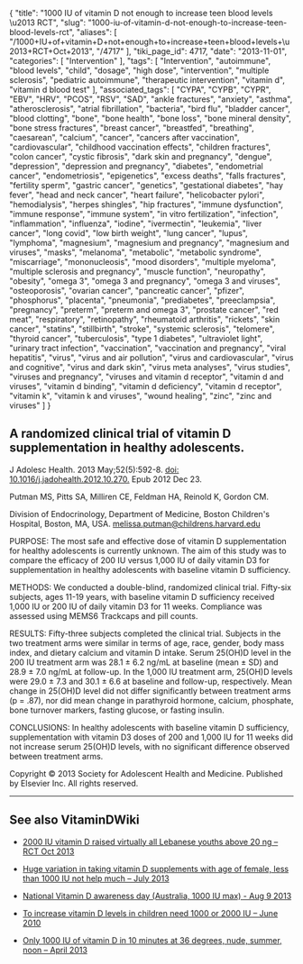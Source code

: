 {
    "title": "1000 IU of vitamin D not enough to increase teen blood levels \u2013 RCT",
    "slug": "1000-iu-of-vitamin-d-not-enough-to-increase-teen-blood-levels-rct",
    "aliases": [
        "/1000+IU+of+vitamin+D+not+enough+to+increase+teen+blood+levels+\u2013+RCT+Oct+2013",
        "/4717"
    ],
    "tiki_page_id": 4717,
    "date": "2013-11-01",
    "categories": [
        "Intervention"
    ],
    "tags": [
        "Intervention",
        "autoimmune",
        "blood levels",
        "child",
        "dosage",
        "high dose",
        "intervention",
        "multiple sclerosis",
        "pediatric autoimmune",
        "therapeutic intervention",
        "vitamin d",
        "vitamin d blood test"
    ],
    "associated_tags": [
        "CYPA",
        "CYPB",
        "CYPR",
        "EBV",
        "HRV",
        "PCOS",
        "RSV",
        "SAD",
        "ankle fractures",
        "anxiety",
        "asthma",
        "atherosclerosis",
        "atrial fibrillation",
        "bacteria",
        "bird flu",
        "bladder cancer",
        "blood clotting",
        "bone",
        "bone health",
        "bone loss",
        "bone mineral density",
        "bone stress fractures",
        "breast cancer",
        "breastfed",
        "breathing",
        "caesarean",
        "calcium",
        "cancer",
        "cancers after vaccination",
        "cardiovascular",
        "childhood vaccination effects",
        "children fractures",
        "colon cancer",
        "cystic fibrosis",
        "dark skin and pregnancy",
        "dengue",
        "depression",
        "depression and pregnancy",
        "diabetes",
        "endometrial cancer",
        "endometriosis",
        "epigenetics",
        "excess deaths",
        "falls fractures",
        "fertility sperm",
        "gastric cancer",
        "genetics",
        "gestational diabetes",
        "hay fever",
        "head and neck cancer",
        "heart failure",
        "helicobacter pylori",
        "hemodialysis",
        "herpes shingles",
        "hip fractures",
        "immune dysfunction",
        "immune response",
        "immune system",
        "in vitro fertilization",
        "infection",
        "inflammation",
        "influenza",
        "iodine",
        "ivermectin",
        "leukemia",
        "liver cancer",
        "long covid",
        "low birth weight",
        "lung cancer",
        "lupus",
        "lymphoma",
        "magnesium",
        "magnesium and pregnancy",
        "magnesium and viruses",
        "masks",
        "melanoma",
        "metabolic",
        "metabolic syndrome",
        "miscarriage",
        "mononucleosis",
        "mood disorders",
        "multiple myeloma",
        "multiple sclerosis and pregnancy",
        "muscle function",
        "neuropathy",
        "obesity",
        "omega 3",
        "omega 3 and pregnancy",
        "omega 3 and viruses",
        "osteoporosis",
        "ovarian cancer",
        "pancreatic cancer",
        "pfizer",
        "phosphorus",
        "placenta",
        "pneumonia",
        "prediabetes",
        "preeclampsia",
        "pregnancy",
        "preterm",
        "preterm and omega 3",
        "prostate cancer",
        "red meat",
        "respiratory",
        "retinopathy",
        "rheumatoid arthritis",
        "rickets",
        "skin cancer",
        "statins",
        "stillbirth",
        "stroke",
        "systemic sclerosis",
        "telomere",
        "thyroid cancer",
        "tuberculosis",
        "type 1 diabetes",
        "ultraviolet light",
        "urinary tract infection",
        "vaccination",
        "vaccination and pregnancy",
        "viral hepatitis",
        "virus",
        "virus and air pollution",
        "virus and cardiovascular",
        "virus and cognitive",
        "virus and dark skin",
        "virus meta analyses",
        "virus studies",
        "viruses and pregnancy",
        "viruses and vitamin d receptor",
        "vitamin d and viruses",
        "vitamin d binding",
        "vitamin d deficiency",
        "vitamin d receptor",
        "vitamin k",
        "vitamin k and viruses",
        "wound healing",
        "zinc",
        "zinc and viruses"
    ]
}


## A randomized clinical trial of vitamin D supplementation in healthy adolescents.

J Adolesc Health. 2013 May;52(5):592-8. [doi: 10.1016/j.jadohealth.2012.10.270.](https://doi.org/10.1016/j.jadohealth.2012.10.270.) Epub 2012 Dec 23.

Putman MS, Pitts SA, Milliren CE, Feldman HA, Reinold K, Gordon CM.

Division of Endocrinology, Department of Medicine, Boston Children's Hospital, Boston, MA, USA. melissa.putman@childrens.harvard.edu

PURPOSE: The most safe and effective dose of vitamin D supplementation for healthy adolescents is currently unknown. The aim of this study was to compare the efficacy of 200 IU versus 1,000 IU of daily vitamin D3 for supplementation in healthy adolescents with baseline vitamin D sufficiency.

METHODS: We conducted a double-blind, randomized clinical trial. Fifty-six subjects, ages 11-19 years, with baseline vitamin D sufficiency received 1,000 IU or 200 IU of daily vitamin D3 for 11 weeks. Compliance was assessed using MEMS6 Trackcaps and pill counts.

RESULTS: Fifty-three subjects completed the clinical trial. Subjects in the two treatment arms were similar in terms of age, race, gender, body mass index, and dietary calcium and vitamin D intake. Serum 25(OH)D level in the 200 IU treatment arm was 28.1 ± 6.2 ng/mL at baseline (mean ± SD) and 28.9 ± 7.0 ng/mL at follow-up. In the 1,000 IU treatment arm, 25(OH)D levels were 29.0 ± 7.3 and 30.1 ± 6.6 at baseline and follow-up, respectively. Mean change in 25(OH)D level did not differ significantly between treatment arms (p = .87), nor did mean change in parathyroid hormone, calcium, phosphate, bone turnover markers, fasting glucose, or fasting insulin.

CONCLUSIONS: In healthy adolescents with baseline vitamin D sufficiency, supplementation with vitamin D3 doses of 200 and 1,000 IU for 11 weeks did not increase serum 25(OH)D levels, with no significant difference observed between treatment arms.

Copyright © 2013 Society for Adolescent Health and Medicine. Published by Elsevier Inc. All rights reserved.

---

## See also VitaminDWiki

* [2000 IU vitamin D raised virtually all Lebanese youths above 20 ng – RCT Oct 2013](/posts/2000-iu-vitamin-d-raised-virtually-all-lebanese-youths-above-20-ng-rct)

* [Huge variation in taking vitamin D supplements with age of female, less than 1000 IU not help much – July 2013](/posts/huge-variation-in-taking-vitamin-d-supplements-with-age-of-female-less-than-1000-iu-not-help-much)

* [National Vitamin D awareness day (Australia, 1000 IU max) - Aug 9 2013](/posts/national-vitamin-d-awareness-day-australia-1000-iu-max)

* [To increase vitamin D levels in children need 1000 or 2000 IU – June 2010](/tags/to-increase-vitamin-d-levels-in-children-need-1000-or-2000-iu-june-2010.html)

* [Only 1000 IU of vitamin D in 10 minutes at 36 degrees, nude, summer, noon – April 2013](/posts/only-1000-iu-of-vitamin-d-in-10-minutes-at-36-degrees-nude-summer-noon)